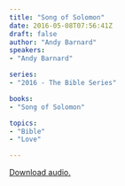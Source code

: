 ```yaml
---
title: "Song of Solomon"
date: 2016-05-08T07:56:41Z
draft: false
author: "Andy Barnard"
speakers:
- "Andy Barnard"

series:
- "2016 - The Bible Series"

books:
- "Song of Solomon"

topics:
- "Bible"
- "Love"

---
```

[Download audio.](https://s3-eu-west-1.amazonaws.com/renownchurch/sermons/2016/05/2016-05-08_SongOfSolomon.mp3)